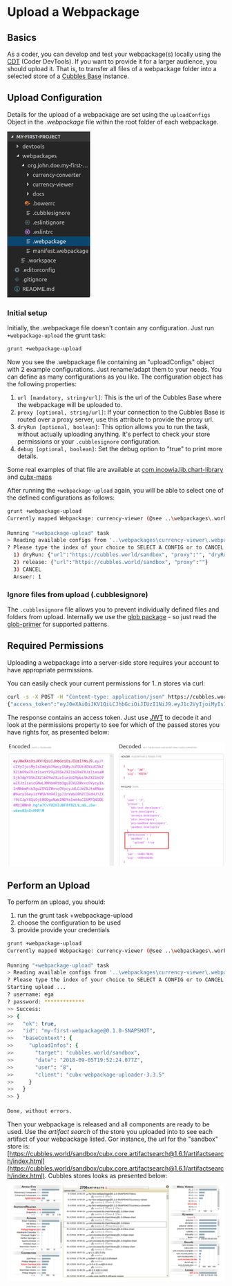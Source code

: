 # Upload a Webpackage

## Basics

As a coder, you can develop and test your webpackage(s) locally using the [CDT](../README.md) (Coder DevTools). If you want to provide it for a larger audience, you should upload it. That is, to transfer all files of a webpackage folder into a selected store of a [Cubbles Base](../../base/README.md) instance.

## Upload Configuration

Details for the upload of a webpackage are set using the  `uploadConfigs` Object in the *.webpackage* file within the root folder of each webpackage.

![.webpackage config file location](../../.gitbook/assets/wp_upload_config.png)

### Initial setup

Initially, the .webpackage file doesn't contain any configuration.
Just run `+webpackage-upload` the grunt task:

```bash
grunt +webpackage-upload
```

Now you see the .webpackage file containing an "uploadConfigs" object with 2 example configurations. Just rename/adapt them to your needs. You can define as many configurations as you like. The configuration object has the following properties:

1. `url [mandatory, string/url]`: This is the url of the Cubbles Base where the webpackage will be uploaded to.
2. `proxy [optional, string/url]`: If your connection to the Cubbles Base is routed over a proxy server, use this attribute to provide the proxy url.
3. `dryRun [optional, boolean]`: This option allows you to run the task, without actually uploading anything. It's perfect to check your store permissions or your `.cubblesignore` configuration.
4. `debug [optional, boolean]`: Set the debug option to "true" to print more details.

Some real examples of that file are available at [com.incowia.lib.chart-library](https://github.com/iCubbles/chart-library/blob/master/webpackages/com.incowia.lib.chart-library/.webpackage)
 and [cubx-maps](https://github.com/iCubbles/cubx-maps/blob/develop/webpackages/cubx-maps/.webpackage)

After running the `+webpackage-upload` again, you will be able to select one of the defined configurations as follows:

```bash
grunt +webpackage-upload
Currently mapped Webpackage: currency-viewer (@see ..\webpackages\.workspace)
 
Running "+webpackage-upload" task
> Reading available configs from '..\webpackages\currency-viewer\.webpackage'
? Please type the index of your choice to SELECT A CONFIG or to CANCEL the upload:
  1) dryRun: {"url":"https://cubbles.world/sandbox", "proxy":"", "dryRun":true}
  2) release: {"url":"https://cubbles.world/sandbox", "proxy":""}
  3) CANCEL
  Answer: 1
```

### Ignore files from upload (.cubblesignore)

The `.cubblesignore` file allows you to prevent individually defined files and folders from upload. Internally we use the [glob package](https://www.npmjs.com/package/glob) - so just read the [glob-primer](https://www.npmjs.com/package/glob#glob-primer) for supported patterns.

## Required Permissions

Uploading a webpackage into a server-side store requires your account to have appropriate permissions.

You can easily check your current permissions for 1..n stores via curl:

```bash
curl -s -X POST -H "Content-type: application/json" https://cubbles.world/_api/authenticate -d '{"user":"{username}","password":"{password}","stores":["sandbox","shared"]}'
{"access_token":"eyJ0eXAiOiJKV1QiLCJhbGciOiJIUzI1NiJ9.eyJ1c2VyIjoiMyIsImdyb3VwcyI6WyJiZGUtdGVzdC5kZXZlbG9wZXJzIiwiY29yZS5kZXZlbG9wZXJzIiwiaW5jb3dpYS5kZXZlbG9wZXJzIiwib2Rpbi5kZXZlbG9wZXJzIiwicGNwLXNhbmRib3guZGV2ZWxvcGVycyIsInNhbmRib3guZGV2ZWxvcGVycyJdLCJwZXJtaXNzaW9ucyI6eyJzYW5kYm94Ijp7InVwbG9hZCI6dHJ1ZX19LCJpYXQiOjE0ODgxNzk2NDYsImV4cCI6MTQ4ODE4MzI0Nn0.hg1a7CvY02h3JBF8f8ZL9_mS_J3w-o6eo83nXvHHR1M"}
```

The response contains an access token. Just use [JWT](https://jwt.io/) to decode it and look at the permissions property to see for which of the passed stores you have rights for, as presented below:

![JWT decoding app](../../.gitbook/assets/image.webp)

## Perform an Upload

To perform an upload, you should:

1. run the grunt task +webpackage-upload
2. choose the configuration to be used
3. provide provide your credentials

```bash
grunt +webpackage-upload
Currently mapped Webpackage: currency-viewer (@see ..\webpackages\.workspace)
 
Running "+webpackage-upload" task
> Reading available configs from '..\webpackages\currency-viewer\.webpackage'
? Please type the index of your choice to SELECT A CONFIG or to CANCEL the upload: 1
Starting upload ...
? username: ega
? password: *************
>> Success:
>> {
>>   "ok": true,
>>   "id": "my-first-webpackage@0.1.0-SNAPSHOT",
>>   "baseContext": {
>>     "uploadInfos": {
>>       "target": "cubbles.world/sandbox",
>>       "date": "2018-09-05T19:52:24.077Z",
>>       "user": "8",
>>       "client": "cubx-webpackage-uploader-3.3.5"
>>     }
>>   }
>> }

Done, without errors.
```

Then your webpackage is released and all components are ready to be used.
Use the *artifact search* of the store you uploaded into to see each artifact of your webpackage listed. Gor instance, the url for the "sandbox" store is:  [https://cubbles.world/sandbox/cubx.core.artifactsearch@1.6.1/artifactsearch/index.html](https://cubbles.world/sandbox/cubx.core.artifactsearch@1.6.1/artifactsearch/index.html). Cubbles stores looks as presented below:

![Cubbles stores UI](../../.gitbook/assets/cubbles_base.png)